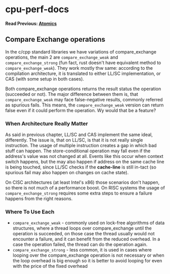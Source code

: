 # cpu-perf-docs
**Read Previous: [Atomics](./atomics.md)**

## Compare Exchange operations
In the c/cpp standard libraries we have variations of compare_exchange operations, the main 2 are `compare_exchange_weak` and `compare_exchange_strong` (fun fact, rust doesn't have equivalent method to `compare_exchange_weak`). They work mostly thw same: according to the compilation architecture, it is translated to either LL/SC  implementation, or CAS (with some setup in both cases).

Both compare_exchange operations returns the result status the operation (succeeded or not). The major difference between them is, that `compare_exchange_weak` may face false-negative results, commonly referred as spurious fails. This means, the `compare_exchange_weak` version can return false even if it could perform the operation. Wy would that be a feature?

### When Architecture Really Matter
As said in previous chapter, LL/SC and CAS implement the same ideal, differently. The issue is, that on LL/SC, is that it is not really single instruction. The usage of multiple instruction creates a gap in which bad stuff can happen. The store-conditional operation may fall even if the address's value was not changed at all. Events like this occur when context switch happens, but the may also happen if address on the same cache line is being touched, since LL/SC checks if the **cache-line** is still in-tact (so spurious fail may also happen on changes on cache state).

On CISC architectures (at least Intel's x86) those scenarios don't happen, so there is not much of a performance boost. On RISC systems the usage of `compare_exchange_strong` requires some extra steps to ensure a failure happens from the right reasons.

### Where To Use Each 

- `compare_exchange_weak` - commonly used on lock-free algorithms of data structures, where a thread loops over compare_exchange until the operation is succeeded, on those case the thread usually would not encounter a failure, and it can benefit from the reduced overhead. In a case the operation failed, the thread can do the operation again.
- `compare_exchange_strong` - less common, it is used in cases where looping over the compare_exchange operation is not necessary or when the loop overhead is big enough so it is better to avoid looping for even with the price of the fixed overhead
